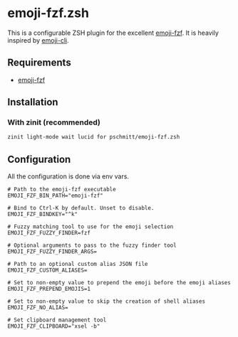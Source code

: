 # emoji-fzf.zsh

This is a configurable ZSH plugin for the excellent 
[emoji-fzf](https://github.com/noahp/emoji-fzf). It is heavily inspired by 
[emoji-cli](https://github.com/b4b4r07/emoji-cli).

## Requirements

- [emoji-fzf](https://github.com/noahp/emoji-fzf)

## Installation

### With zinit (recommended)

```zsh
zinit light-mode wait lucid for pschmitt/emoji-fzf.zsh
```

## Configuration

All the configuration is done via env vars.

```
# Path to the emoji-fzf executable
EMOJI_FZF_BIN_PATH="emoji-fzf"

# Bind to Ctrl-K by default. Unset to disable.
EMOJI_FZF_BINDKEY="^k"

# Fuzzy matching tool to use for the emoji selection
EMOJI_FZF_FUZZY_FINDER=fzf

# Optional arguments to pass to the fuzzy finder tool
EMOJI_FZF_FUZZY_FINDER_ARGS=

# Path to an optional custom alias JSON file
EMOJI_FZF_CUSTOM_ALIASES=

# Set to non-empty value to prepend the emoji before the emoji aliases
EMOJI_FZF_PREPEND_EMOJIS=1

# Set to non-empty value to skip the creation of shell aliases
EMOJI_FZF_NO_ALIAS=

# Set clipboard management tool
EMOJI_FZF_CLIPBOARD="xsel -b"
```
